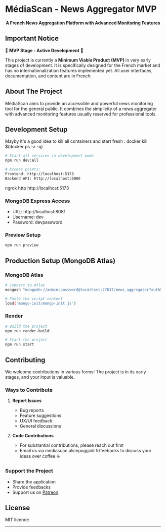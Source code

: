 # MédiaScan - News Aggregator MVP

<p align="center">
  <strong> A French News Aggregation Platform with Advanced Monitoring Features</strong>
</p>

## Important Notice

🚧 **MVP Stage - Active Development** 🚧

This project is currently a **Minimum Viable Product (MVP)** in very early stages of development. It is specifically designed for the French market and has no internationalization features implemented yet. All user interfaces, documentation, and content are in French.

## About The Project

MédiaScan aims to provide an accessible and powerful news monitoring tool for the general public. It combines the simplicity of a news aggregator with advanced monitoring features usually reserved for professional tools.

## Development Setup

Mayby it's a good idea to kill all containers and start fresh : docker kill $(docker ps -a -q)

```bash
# Start all services in development mode
npm run dev:all

# Access points:
Frontend: http://localhost:5173
Backend API: http://localhost:5000
```

ngrok http http://localhost:5173

### MongoDB Express Access

- URL: http://localhost:8081
- Username: dev
- Password: devpassword

### Preview Setup

```bash
npm run preview
```

## Production Setup (MongoDB Atlas)

### MongoDB Atlas

```bash
# Connect to Atlas
mongosh "mongodb://admin:password@localhost:27017/news_aggregator?authSource=admin"

# Paste the script content
load('mongo-init/mongo-init.js')
```

### Render

```bash
# Build the project
npm run render-build

# Start the project
npm run start
```

## Contributing

We welcome contributions in various forms! The project is in its early stages, and your input is valuable.

### Ways to Contribute

1. **Report Issues**

   - Bug reports
   - Feature suggestions
   - UX/UI feedback
   - General discussions

2. **Code Contributions**
   - For substantial contributions, please reach out first
   - Email us via mediascan.alicepoggioli.fr/feebacks to discuss your ideas over coffee ☕

### Support the Project

- Share the application
- Provide feedbacks
- Support us on [Patreon](https://patreon.com/AlicePoggioli)

## License

MIT licence

---
